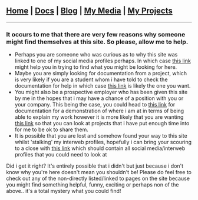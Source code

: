 ## [Home](http://lib-nexus.github.io) | [Docs](https://lib-nexus.github.io/site/docs) | [Blog](https://www.youtube.com/watch?v=dQw4w9WgXcQ) | [My Media](https://lib-nexus.github.io/my/media) | [My Projects](https://lib-nexus.github.io/my/projects)

***

### It occurs to me that there are very few reasons why someone might find themselves at this site. So please, allow me to help.

- Perhaps you are someone who was curious as to why this site was linked to one of my social media profiles perhaps. In which case [this link](https://www.youtube.com/watch?v=dQw4w9WgXcQ) might help you in trying to find what you might be looking for here.
- Maybe you are simply looking for documentation from a project, which is very likely if you are a student whom i have told to check the documentation for help in which case [this link](https://lib-nexus.github.io/site/docs/) is likely the one you want.
- You might also be a prospective employer who has been given this site by me in the hopes that i may have a chance of a position with you or your company. This being the case, you could head to [this link](https://lib-nexus.github.io/site/docs/) for documentation for a demonstration of where i am at in terms of being able to explain my work however it is more likely that you are wanting [this link](https://lib-nexus.github.io/site/my/projects/) so that you can look at projects that i have put enough time into for me to be ok to share them.
- It is possible that you are lost and somehow found your way to this site whilst 'stalking' my interweb profiles, hopefully i can bring your scouring to a close with [this link](https://lib-nexus.github.io/site/my/media/) which should contain all social media/interweb profiles that you could need to look at

Did i get it right? It's entirely possible that i didn't but just because i don't know why you're here doesn't mean you shouldn't be! Please do feel free to check out any of the non-directly listed/linked to pages on the site because you might find something helpful, funny, exciting or perhaps non of the above.. it's a total mystery what you could find!
